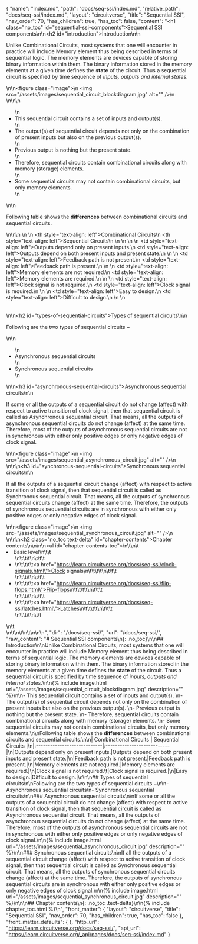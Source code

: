 {
  "name": "index.md",
  "path": "docs/seq-ssi/index.md",
  "relative_path": "docs/seq-ssi/index.md",
  "layout": "circuitverse",
  "title": "Sequential SSI",
  "nav_order": 70,
  "has_children": true,
  "has_toc": false,
  "content": "<h1 class=\"no_toc\" id=\"sequential-ssi-components\">Sequential SSI components</h1>\n\n<h2 id=\"introduction\">Introduction</h2>\n\n<p>Unlike Combinational Circuits, most systems that one will encounter in practice will include Memory element thus being described in terms of sequential logic. The memory elements are devices capable of storing binary information within them. The binary information stored in the memory elements at a given time defines the <strong>state</strong> of the circuit. Thus a sequential circuit is specified by time sequence of <em>inputs, outputs and internal states</em>.</p>\n\n<figure class=\"image\">\n  <img src=\"/assets/images/sequential_circuit_blockdiagram.jpg\" alt=\"\" />\n  <figcaption></figcaption>\n</figure>\n\n<ul>\n  <li>This sequential circuit contains a set of inputs and output(s).</li>\n  <li>The output(s) of sequential circuit depends not only on the combination of present inputs but also on the previous output(s).</li>\n  <li>Previous output is nothing but the present state.</li>\n  <li>Therefore, sequential circuits contain combinational circuits along with memory (storage) elements.</li>\n  <li>Some sequential circuits may not contain combinational circuits, but only memory elements.</li>\n</ul>\n\n<p>Following table shows the <strong>differences</strong> between combinational circuits and sequential circuits.</p>\n\n<table>\n  <thead>\n    <tr>\n      <th style=\"text-align: left\">Combinational Circuits</th>\n      <th style=\"text-align: left\">Sequential Circuits</th>\n    </tr>\n  </thead>\n  <tbody>\n    <tr>\n      <td style=\"text-align: left\">Outputs depend only on present inputs.</td>\n      <td style=\"text-align: left\">Outputs depend on both present inputs and present state.</td>\n    </tr>\n    <tr>\n      <td style=\"text-align: left\">Feedback path is not present.</td>\n      <td style=\"text-align: left\">Feedback path is present.</td>\n    </tr>\n    <tr>\n      <td style=\"text-align: left\">Memory elements are not required.</td>\n      <td style=\"text-align: left\">Memory elements are required.</td>\n    </tr>\n    <tr>\n      <td style=\"text-align: left\">Clock signal is not required.</td>\n      <td style=\"text-align: left\">Clock signal is required.</td>\n    </tr>\n    <tr>\n      <td style=\"text-align: left\">Easy to design.</td>\n      <td style=\"text-align: left\">Difficult to design.</td>\n    </tr>\n  </tbody>\n</table>\n\n<h2 id=\"types-of-sequential-circuits\">Types of sequential circuits</h2>\n\n<p>Following are the two types of sequential circuits −</p>\n\n<ul>\n  <li>Asynchronous sequential circuits</li>\n  <li>Synchronous sequential circuits</li>\n</ul>\n\n<h3 id=\"asynchronous-sequential-circuits\">Asynchronous sequential circuits</h3>\n\n<p>If some or all the outputs of a sequential circuit do not change (affect) with respect to active transition of clock signal, then that sequential circuit is called as Asynchronous sequential circuit. That means, all the outputs of asynchronous sequential circuits do not change (affect) at the same time. Therefore, most of the outputs of asynchronous sequential circuits are not in synchronous with either only positive edges or only negative edges of clock signal.</p>\n\n<figure class=\"image\">\n  <img src=\"/assets/images/sequential_asynchronous_circuit.jpg\" alt=\"\" />\n  <figcaption></figcaption>\n</figure>\n\n<h3 id=\"synchronous-sequential-circuits\">Synchronous sequential circuits</h3>\n\n<p>If all the outputs of a sequential circuit change (affect) with respect to active transition of clock signal, then that sequential circuit is called as Synchronous sequential circuit. That means, all the outputs of synchronous sequential circuits change (affect) at the same time. Therefore, the outputs of synchronous sequential circuits are in synchronous with either only positive edges or only negative edges of clock signal.</p>\n\n<figure class=\"image\">\n  <img src=\"/assets/images/sequential_synchronous_circuit.jpg\" alt=\"\" />\n  <figcaption></figcaption>\n</figure>\n\n<h2 class=\"no_toc text-delta\" id=\"chapter-contents\">Chapter contents</h2>\n\n<!-- -*- engine:django -*- -->\n\n<ul id=\"chapter-contents-toc\">\n\t\n\t<li>Basic level\n\t\t<ul>\n\t\t\t\n\t\t\t<li>\n\t\t\t\t<a href=\"https://learn.circuitverse.org/docs/seq-ssi/clock-signals.html\">Clock signals</a>\n\t\t\t\t\n\t\t\t</li>\n\t\t\t\n\t\t\t<li>\n\t\t\t\t<a href=\"https://learn.circuitverse.org/docs/seq-ssi/flip-flops.html\">Flip-flops</a>\n\t\t\t\t\n\t\t\t</li>\n\t\t\t\n\t\t\t<li>\n\t\t\t\t<a href=\"https://learn.circuitverse.org/docs/seq-ssi/latches.html\">Latches</a>\n\t\t\t\t\n\t\t\t</li>\n\t\t\t\n\t\t</ul>\n\t</li>\n\t\n\t\n\t\n</ul>\n\n",
  "dir": "/docs/seq-ssi/",
  "url": "/docs/seq-ssi/",
  "raw_content": "# Sequential SSI components\n{: .no_toc}\n\n## Introduction\n\nUnlike Combinational Circuits, most systems that one will encounter in practice will include Memory element thus being described in terms of sequential logic. The memory elements are devices capable of storing binary information within them. The binary information stored in the memory elements at a given time defines the **state** of the circuit. Thus a sequential circuit is specified by time sequence of *inputs, outputs and internal states*.\n\n{% include image.html url=\"/assets/images/sequential_circuit_blockdiagram.jpg\" description=\"\" %}\n\n- This sequential circuit contains a set of inputs and output(s). \n- The output(s) of sequential circuit depends not only on the combination of present inputs but also on the previous output(s). \n- Previous output is nothing but the present state. \n- Therefore, sequential circuits contain combinational circuits along with memory (storage) elements. \n- Some sequential circuits may not contain combinational circuits, but only memory elements.\n\nFollowing table shows the **differences** between combinational circuits and sequential circuits.\n\n|   Combinational Circuits    |    Sequential Circuits     |\n|:----------------------------|:---------------------------|\n|Outputs depend only on present inputs.|Outputs depend on both present inputs and present state.|\n|Feedback path is not present.|Feedback path is present.|\n|Memory elements are not required.|Memory elements are required.|\n|Clock signal is not required.\t|Clock signal is required.|\n|Easy to design.|Difficult to design.|\n\n\n## Types of sequential circuits\n\nFollowing are the two types of sequential circuits −\n\n- Asynchronous sequential circuits\n- Synchronous sequential circuits\n\n### Asynchronous sequential circuits\n\nIf some or all the outputs of a sequential circuit do not change (affect) with respect to active transition of clock signal, then that sequential circuit is called as Asynchronous sequential circuit. That means, all the outputs of asynchronous sequential circuits do not change (affect) at the same time. Therefore, most of the outputs of asynchronous sequential circuits are not in synchronous with either only positive edges or only negative edges of clock signal.\n\n{% include image.html url=\"/assets/images/sequential_asynchronous_circuit.jpg\" description=\"\" %}\n\n### Synchronous sequential circuits\n\nIf all the outputs of a sequential circuit change (affect) with respect to active transition of clock signal, then that sequential circuit is called as Synchronous sequential circuit. That means, all the outputs of synchronous sequential circuits change (affect) at the same time. Therefore, the outputs of synchronous sequential circuits are in synchronous with either only positive edges or only negative edges of clock signal.\n\n{% include image.html url=\"/assets/images/sequential_synchronous_circuit.jpg\" description=\"\" %}\n\n\n## Chapter contents\n{: .no_toc .text-delta}\n\n{% include chapter_toc.html %}\n",
  "front_matter": {
    "layout": "circuitverse",
    "title": "Sequential SSI",
    "nav_order": 70,
    "has_children": true,
    "has_toc": false
  },
  "front_matter_defaults": {
  },
  "http_url": "https://learn.circuitverse.org/docs/seq-ssi/",
  "api_url": "https://learn.circuitverse.org/_api/pages/docs/seq-ssi/index.md"
}